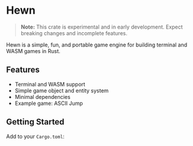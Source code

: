 # Hewn

> **Note:** This crate is experimental and in early development.
> Expect breaking changes and incomplete features.  

Hewn is a simple, fun, and portable game engine for building terminal and WASM games in Rust.

## Features

- Terminal and WASM support
- Simple game object and entity system
- Minimal dependencies
- Example game: ASCII Jump

## Getting Started

Add to your `Cargo.toml`:
